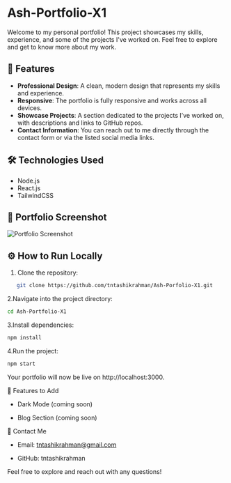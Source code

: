 # Ash-Portfolio-X1

Welcome to my personal portfolio! This project showcases my skills, experience, and some of the projects I've worked on. Feel free to explore and get to know more about my work.

## 🚀 Features

- **Professional Design**: A clean, modern design that represents my skills and experience.
- **Responsive**: The portfolio is fully responsive and works across all devices.
- **Showcase Projects**: A section dedicated to the projects I’ve worked on, with descriptions and links to GitHub repos.
- **Contact Information**: You can reach out to me directly through the contact form or via the listed social media links.

## 🛠️ Technologies Used

- Node.js 
- React.js 
- TailwindCSS

## 📸 Portfolio Screenshot

![Portfolio Screenshot](https://res.cloudinary.com/dfrvp6cti/image/upload/v1743606808/pa67netbkfrelww1qrmv.png)

## ⚙️ How to Run Locally

1. Clone the repository:
```sh
   git clone https://github.com/tntashikrahman/Ash-Porfolio-X1.git
```
2.Navigate into the project directory:
```sh
cd Ash-Portfolio-X1
```
3.Install dependencies:
```sh
npm install
```
4.Run the project:
```sh
npm start
```

Your portfolio will now be live on http://localhost:3000.

📝 Features to Add
- Dark Mode (coming soon)

- Blog Section (coming soon)

💬 Contact Me
- Email: tntashikrahman@gmail.com

- GitHub: tntashikrahman

Feel free to explore and reach out with any questions!

